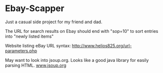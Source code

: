 Ebay-Scapper
============

Just a casual side project for my friend and dad.

The URL for search results on Ebay should end with "sop=10" to sort entries into "newly listed items"

Website listing eBay URL syntax: http://www.helios825.org/url-parameters.php

May want to look into jsoup.org. Looks like a good java library for easily parsing HTML.
www.jsoup.org

